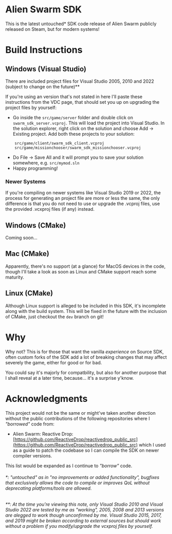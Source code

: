# Alien Swarm SDK
This is the latest untouched* SDK code release of Alien Swarm publicly released on Steam, but for modern systems!

# Build Instructions
## Windows (Visual Studio)
There are included project files for Visual Studio 2005, 2010 and 2022 (subject to change on the future)**

If you're using an version that's not stated in here I'll paste these instructions from the VDC page, that should set you up on upgrading the project files by yourself:
- Go inside the `src/game/server` folder and double click on `swarm_sdk_server.vcproj`. This will load the project into Visual Studio.
In the solution explorer, right click on the solution and choose Add -> Existing project. Add both these projects to your solution:
```
    src/game/client/swarm_sdk_client.vcproj
    src/game/missionchooser/swarm_sdk_missionchooser.vcproj
```
- Do File -> Save All and it will prompt you to save your solution somewhere, e.g. `src/mymod.sln`
- Happy programming!

### Newer Systems
If you're compiling on newer systems like Visual Studio 2019 or 2022, the process for generating an project file are more or less the same, the only difference is that you do not need to use or upgrade the .vcproj files, use the provided .vcxproj files (if any) instead.

## Windows (CMake)
Coming soon...

## Mac (CMake)
Apparently, there's no support (at a glance) for MacOS devices in the code, though I'll take a look as soon as Linux and CMake support reach some maturity.

## Linux (CMake)
Although Linux support is alleged to be included in this SDK, it's incomplete along with the build system. This will be fixed in the future with the inclusion of CMake, just checkout the `dev` branch on git!

# Why
Why not? This is for those that want the vanilla *experience* on Source SDK, often custom forks of the SDK add a lot of breaking changes that may affect severely the game, either for good or for bad.

You could say it's majorly for compatbility, but also for another purpose that I shall reveal at a later time, because... it's a surprise y'know.

# Acknowledgments
This project would not be the same or might've taken another direction without the public contributions of the following repositories where I *"borrowed"* code from:

- Alien Swarm: Reactive Drop: [https://github.com/ReactiveDrop/reactivedrop_public_src](https://github.com/ReactiveDrop/reactivedrop_public_src) which I used as a guide to patch the codebase so I can compile the SDK on newer compiler versions.

This list would be expanded as I continue to *"borrow"* code.

###### *: *"untouched" as in "no improvements or added functionality", bugfixes that exclusively allows the code to compile or improves QoL without deprecating platforms/tools are allowed.*
###### **: *At the time you're viewing this note, only Visual Studio 2010 and Visual Studio 2022 are tested by me as "working", 2005, 2008 and 2013 versions are alegged to work though unconfirmed by me. Visual Studio 2015, 2017, and 2019 might be broken according to external sources but should work without a problem if you modify/upgrade the vcxproj files by yourself.*